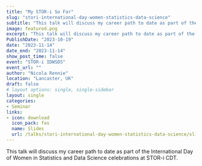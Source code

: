 ```yaml
---
title: "My STOR-i So Far"
slug: "stori-international-day-women-statistics-data-science"
subtitle: "This talk will discuss my career path to date as part of the International Day of Women in Statistics and Data Science celebrations at STOR-i CDT."
image: featured.png
excerpt: "This talk will discuss my career path to date as part of the International Day of Women in Statistics and Data Science celebrations at STOR-i CDT."
PublishDate: "2023-10-19"
date: "2023-11-14"
date_end: "2023-11-14"
show_post_time: false
event: "STOR-i IDWSDS"
event_url: ""
author: "Nicola Rennie"
location: "Lancaster, UK"
draft: false
# layout options: single, single-sidebar
layout: single
categories:
- Seminar
links:
- icon: download
  icon_pack: fas
  name: Slides
  url: /talks/stori-international-day-women-statistics-data-science/slides.html
---
```


This talk will discuss my career path to date as part of the International Day of Women in Statistics and Data Science celebrations at STOR-i CDT.
